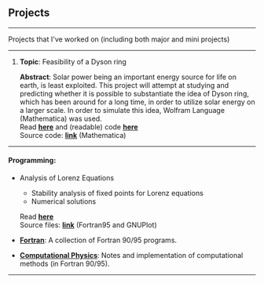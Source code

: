 ## Projects

***

Projects that I've worked on (including both major and mini projects)

***

1. **Topic**: Feasibility of a Dyson ring

    **Abstract**: Solar power being an important energy source for life on earth, is least exploited. This project will attempt at studying and predicting whether it is possible to substantiate the idea of Dyson ring, which has been around for a long time, in order to utilize solar energy on a larger scale. In order to simulate this
    idea, Wolfram Language (Mathematica) was used.\
    Read **[here](https://github.com/mshreyes/mshreyes.github.io/blob/master/Project/Dyson%20ring.pdf)** and (readable) code **[here](https://github.com/mshreyes/mshreyes.github.io/blob/master/Project/Dyson%20Ring%20(Code).pdf)** \
    Source code: **[link](https://github.com/mshreyes/mshreyes.github.io/blob/master/Project/Dyson_ring.nb)** (Mathematica)

***

#### Programming:

- Analysis of Lorenz Equations

    - Stability analysis of fixed points for Lorenz equations
    - Numerical solutions 

    Read **[here](https://github.com/mshreyes/Computational-Physics/blob/master/LSA/Lorenz_analysis.pdf)**\
    Source files: **[link](https://github.com/mshreyes/Computational-Physics/tree/master/LSA)** (Fortran95 and GNUPlot)

- **[Fortran](https://github.com/mshreyes/Fortran_Programs)**: A collection of Fortran 90/95 programs.

- **[Computational Physics](https://github.com/mshreyes/Computational-Physics)**: Notes and implementation of computational methods (in Fortran 90/95).

***